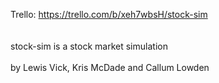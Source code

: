 Trello: https://trello.com/b/xeh7wbsH/stock-sim
\
\
\
stock-sim is a stock market simulation
\
\
by Lewis Vick, Kris McDade and Callum Lowden
